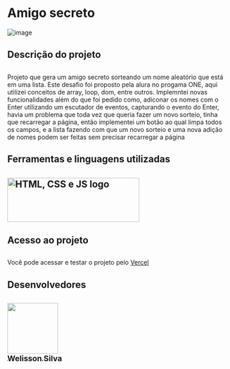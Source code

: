 <h1>Amigo secreto</h1>

![image](https://github.com/user-attachments/assets/6242eed8-0825-44e3-830c-f0537b6aa291)

<h2> Descrição do projeto <h2/>

### <p align="justify">
 Projeto que gera um amigo secreto sorteando um nome aleatório que está em uma lista. Este desafio foi proposto pela alura no progama ONE, aqui utilizei conceitos de array, loop, dom, entre outros.
  Implemntei novas funcionalidades além do que foi pedido como, adiconar os nomes com o Enter utilizando um escutador de eventos, capturando o evento do Enter, havia um problema que toda vez que queria fazer 
  um novo sorteio, tinha que recarregar a página, então implementei um botão ao qual limpa todos os campos, e a lista fazendo com que um novo sorteio e uma nova adição de nomes podem ser feitas sem precisar 
  recarregar a página 
</p>

<h2> Ferramentas e linguagens utilizadas <h2/>
 <img src="https://www.p92.com/binaries/content/gallery/p92website/technologies/htmlcssjs-details.png" alt="HTML, CSS e JS logo" width="300" height="100"/>

### <h2>Acesso ao projeto<h2/>
 <p> Você pode acessar e testar o projeto pelo <a href="https://developer.android.com/studio" target="_blank"> Vercel </a></p>

 <h2>Desenvolvedores<h2/>

 [<img src="https://avatars.githubusercontent.com/u/119025122?s=400&u=df5d07f38faf4e8a7944ff0c7516d430359e2214&v=4" width=115><br><sub>Welisson Silva</sub>](https://github.com/WelissonSC) 
